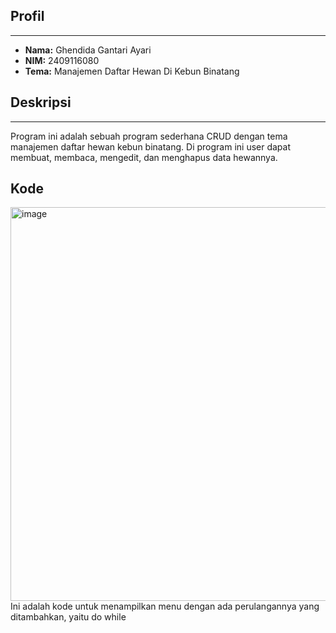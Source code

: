 ## Profil
---
- **Nama:** Ghendida Gantari Ayari
- **NIM:** 2409116080
- **Tema:** Manajemen Daftar Hewan Di Kebun Binatang

## Deskripsi
---
Program ini adalah sebuah program sederhana CRUD dengan tema manajemen daftar hewan kebun binatang. Di program ini user dapat membuat, membaca, mengedit, dan menghapus data hewannya.


## Kode

<img width="711" height="630" alt="image" src="https://github.com/user-attachments/assets/5f7be325-c0c7-4454-adbb-7d049a773bc4" />
<br>
Ini adalah kode untuk menampilkan menu dengan ada perulangannya yang ditambahkan, yaitu do while
<br>

